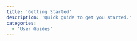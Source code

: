 ```yaml
---
title: 'Getting Started'
description: 'Quick guide to get you started.'
categories:
  - 'User Guides'
---
```

